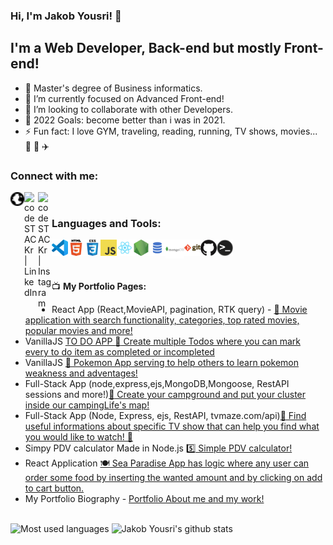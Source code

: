 ### Hi, I'm Jakob Yousri! 👋 

## I'm a Web Developer, Back-end but mostly Front-end!
- :paperclip: Master's degree of Business informatics.
- 🌱 I’m currently focused on Advanced Front-end!
- 👯 I’m looking to collaborate with other Developers.
- 🥅 2022 Goals: become better than i was in 2021.
- ⚡ Fun fact: I love GYM, traveling, reading, running, TV shows, movies... :running: :closed_book: :airplane:

### Connect with me:

[<img align="left" alt="codeSTACKr.com" width="22px" src="https://raw.githubusercontent.com/iconic/open-iconic/master/svg/globe.svg" />][website]
[<img align="left" alt="codeSTACKr | LinkedIn" width="22px" src="https://cdn.jsdelivr.net/npm/simple-icons@v3/icons/linkedin.svg" />][linkedin]
[<img align="left" alt="codeSTACKr | Instagram" width="22px" src="https://cdn.jsdelivr.net/npm/simple-icons@v3/icons/instagram.svg" />][instagram]

<br />

### Languages and Tools:

<img align="left" alt="Visual Studio Code" width="26px" src="https://raw.githubusercontent.com/github/explore/80688e429a7d4ef2fca1e82350fe8e3517d3494d/topics/visual-studio-code/visual-studio-code.png" />
<img align="left" alt="HTML5" width="26px" src="https://raw.githubusercontent.com/github/explore/80688e429a7d4ef2fca1e82350fe8e3517d3494d/topics/html/html.png" />
<img align="left" alt="CSS3" width="26px" src="https://raw.githubusercontent.com/github/explore/80688e429a7d4ef2fca1e82350fe8e3517d3494d/topics/css/css.png" />
<img align="left" alt="JavaScript" width="26px" src="https://raw.githubusercontent.com/github/explore/80688e429a7d4ef2fca1e82350fe8e3517d3494d/topics/javascript/javascript.png" />
<img align="left" alt="React" width="26px" src="https://raw.githubusercontent.com/github/explore/80688e429a7d4ef2fca1e82350fe8e3517d3494d/topics/react/react.png" />
<img align="left" alt="Node.js" width="26px" src="https://raw.githubusercontent.com/github/explore/80688e429a7d4ef2fca1e82350fe8e3517d3494d/topics/nodejs/nodejs.png" />
<img align="left" alt="SQL" width="26px" src="https://raw.githubusercontent.com/github/explore/80688e429a7d4ef2fca1e82350fe8e3517d3494d/topics/sql/sql.png" />
<img align="left" alt="MongoDB" width="30px" src="https://raw.githubusercontent.com/github/explore/80688e429a7d4ef2fca1e82350fe8e3517d3494d/topics/mongodb/mongodb.png" />
<img align="left" alt="Git" width="26px" src="https://raw.githubusercontent.com/github/explore/80688e429a7d4ef2fca1e82350fe8e3517d3494d/topics/git/git.png" />
<img align="left" alt="GitHub" width="26px" src="https://raw.githubusercontent.com/github/explore/78df643247d429f6cc873026c0622819ad797942/topics/github/github.png" />
<img align="left" alt="Terminal" width="26px" src="https://raw.githubusercontent.com/github/explore/80688e429a7d4ef2fca1e82350fe8e3517d3494d/topics/terminal/terminal.png" />

<br />
<br />
<br />

📺 <b>My Portfolio Pages:</b>

<!-- YOUTUBE:START -->
- React App (React,MovieAPI, pagination, RTK query) - [:movie_camera: Movie application with search functionality, categories, top rated movies, popular movies and more!](https://movies-app-yousri.web.app/)
- VanillaJS [TO DO APP :newspaper: Create multiple Todos where you can mark every to do item as completed or incompleted](https://to-do-app-vanillajs.web.app/)
- VanillaJS [:red_circle: Pokemon App serving to help others to learn pokemon weakness and adventages!](https://jakobyousrii.github.io)
- Full-Stack App (node,express,ejs,MongoDB,Mongoose, RestAPI sessions and more!)[:sunrise_over_mountains: Create your campground and put your cluster inside our campingLife's map!](https://campinglife.herokuapp.com)
- Full-Stack App (Node, Express, ejs, RestAPI, tvmaze.com/api)[:movie_camera: Find useful informations about specific TV show that can help you find what you would like to watch! 🤯](https://tv-showtime.herokuapp.com)
- Simpy PDV calculator Made in Node.js [:five: Simple PDV calculator!](https://pdv-kalkulator.herokuapp.com) 
- React Application [🍽 Sea Paradise App has logic where any user can order some food by inserting the wanted amount and by clicking on add to cart button.](https://seaparadiseapp.web.app/)
- My Portfolio Biography - [Portfolio About me and my work!](https://jakobyousri.web.app)

</details>
<br/>
<img alt="Most used languages" src="https://github-readme-stats.vercel.app/api/top-langs/?username=jakobyousrii&layout=compact">
<img alt="Jakob Yousri's github stats" src="https://github-readme-stats.vercel.app/api?username=jakobyousrii&show_icons=true">
<br/>

[website]: /
[instagram]: https://www.instagram.com/jakobyousri/
[linkedin]: https://hr.linkedin.com/in/jakobyousri

